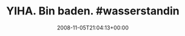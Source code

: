 ---
retweeted: false
source: <a href="http://twitter.com" rel="nofollow">Twitter Web Client</a>
entities:
  hashtags:
  - text: wasserstandinderwgtwitternrockt
    indices:
    - '17'
    - '49'
  symbols: []
  user_mentions: []
  urls: []
display_text_range:
- '0'
- '49'
favorite_count: '0'
id_str: '992294177'
truncated: false
retweet_count: '0'
id: '992294177'
created_at: Wed Nov 05 21:04:13 +0000 2008
favorited: false
full_text: 'YIHA. Bin baden. #wasserstandinderwgtwitternrockt'
lang: tr
tags:
- wasserstandinderwgtwitternrockt
- pesos:twitter
date: '2008-11-05T21:04:13+00:00'
src: https://twitter.com/bascht/status/992294177
original_url: https://twitter.com/bascht/status/992294177
type: twitter_tweet
text: 'YIHA. Bin baden. #wasserstandinderwgtwitternrockt'
title: 'YIHA. Bin baden. #wasserstandin'

---